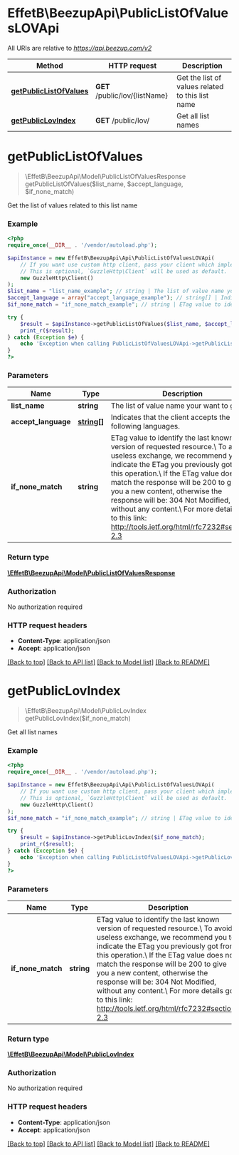 # EffetB\BeezupApi\PublicListOfValuesLOVApi

All URIs are relative to *https://api.beezup.com/v2*

Method | HTTP request | Description
------------- | ------------- | -------------
[**getPublicListOfValues**](PublicListOfValuesLOVApi.md#getPublicListOfValues) | **GET** /public/lov/{listName} | Get the list of values related to this list name
[**getPublicLovIndex**](PublicListOfValuesLOVApi.md#getPublicLovIndex) | **GET** /public/lov/ | Get all list names


# **getPublicListOfValues**
> \EffetB\BeezupApi\Model\PublicListOfValuesResponse getPublicListOfValues($list_name, $accept_language, $if_none_match)

Get the list of values related to this list name

### Example
```php
<?php
require_once(__DIR__ . '/vendor/autoload.php');

$apiInstance = new EffetB\BeezupApi\Api\PublicListOfValuesLOVApi(
    // If you want use custom http client, pass your client which implements `GuzzleHttp\ClientInterface`.
    // This is optional, `GuzzleHttp\Client` will be used as default.
    new GuzzleHttp\Client()
);
$list_name = "list_name_example"; // string | The list of value name your want to get
$accept_language = array("accept_language_example"); // string[] | Indicates that the client accepts the following languages.
$if_none_match = "if_none_match_example"; // string | ETag value to identify the last known version of requested resource.\\ To avoid useless exchange, we recommend you to indicate the ETag you previously got from this operation.\\ If the ETag value does not match the response will be 200 to give you a new content, otherwise the response will be: 304 Not Modified, without any content.\\ For more details go to this link: http://tools.ietf.org/html/rfc7232#section-2.3

try {
    $result = $apiInstance->getPublicListOfValues($list_name, $accept_language, $if_none_match);
    print_r($result);
} catch (Exception $e) {
    echo 'Exception when calling PublicListOfValuesLOVApi->getPublicListOfValues: ', $e->getMessage(), PHP_EOL;
}
?>
```

### Parameters

Name | Type | Description  | Notes
------------- | ------------- | ------------- | -------------
 **list_name** | **string**| The list of value name your want to get |
 **accept_language** | [**string[]**](../Model/string.md)| Indicates that the client accepts the following languages. | [optional]
 **if_none_match** | **string**| ETag value to identify the last known version of requested resource.\\ To avoid useless exchange, we recommend you to indicate the ETag you previously got from this operation.\\ If the ETag value does not match the response will be 200 to give you a new content, otherwise the response will be: 304 Not Modified, without any content.\\ For more details go to this link: http://tools.ietf.org/html/rfc7232#section-2.3 | [optional]

### Return type

[**\EffetB\BeezupApi\Model\PublicListOfValuesResponse**](../Model/PublicListOfValuesResponse.md)

### Authorization

No authorization required

### HTTP request headers

 - **Content-Type**: application/json
 - **Accept**: application/json

[[Back to top]](#) [[Back to API list]](../../README.md#documentation-for-api-endpoints) [[Back to Model list]](../../README.md#documentation-for-models) [[Back to README]](../../README.md)

# **getPublicLovIndex**
> \EffetB\BeezupApi\Model\PublicLovIndex getPublicLovIndex($if_none_match)

Get all list names

### Example
```php
<?php
require_once(__DIR__ . '/vendor/autoload.php');

$apiInstance = new EffetB\BeezupApi\Api\PublicListOfValuesLOVApi(
    // If you want use custom http client, pass your client which implements `GuzzleHttp\ClientInterface`.
    // This is optional, `GuzzleHttp\Client` will be used as default.
    new GuzzleHttp\Client()
);
$if_none_match = "if_none_match_example"; // string | ETag value to identify the last known version of requested resource.\\ To avoid useless exchange, we recommend you to indicate the ETag you previously got from this operation.\\ If the ETag value does not match the response will be 200 to give you a new content, otherwise the response will be: 304 Not Modified, without any content.\\ For more details go to this link: http://tools.ietf.org/html/rfc7232#section-2.3

try {
    $result = $apiInstance->getPublicLovIndex($if_none_match);
    print_r($result);
} catch (Exception $e) {
    echo 'Exception when calling PublicListOfValuesLOVApi->getPublicLovIndex: ', $e->getMessage(), PHP_EOL;
}
?>
```

### Parameters

Name | Type | Description  | Notes
------------- | ------------- | ------------- | -------------
 **if_none_match** | **string**| ETag value to identify the last known version of requested resource.\\ To avoid useless exchange, we recommend you to indicate the ETag you previously got from this operation.\\ If the ETag value does not match the response will be 200 to give you a new content, otherwise the response will be: 304 Not Modified, without any content.\\ For more details go to this link: http://tools.ietf.org/html/rfc7232#section-2.3 | [optional]

### Return type

[**\EffetB\BeezupApi\Model\PublicLovIndex**](../Model/PublicLovIndex.md)

### Authorization

No authorization required

### HTTP request headers

 - **Content-Type**: application/json
 - **Accept**: application/json

[[Back to top]](#) [[Back to API list]](../../README.md#documentation-for-api-endpoints) [[Back to Model list]](../../README.md#documentation-for-models) [[Back to README]](../../README.md)

